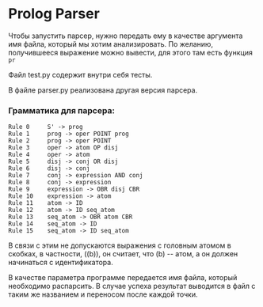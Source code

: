 # Prolog Parser

Чтобы запустить парсер, нужно передать ему в качестве аргумента имя файла, который мы хотим анализировать.
По желанию, получившееся выражение можно вывести, для этого там есть функция `pr`

Файл test.py содержит внутри себя тесты.

В файле parser.py реализована другая версия парсера. 
### Грамматика для парсера:
```
Rule 0     S' -> prog
Rule 1     prog -> oper POINT prog
Rule 2     prog -> oper POINT
Rule 3     oper -> atom OP disj
Rule 4     oper -> atom
Rule 5     disj -> conj OR disj
Rule 6     disj -> conj
Rule 7     conj -> expression AND conj
Rule 8     conj -> expression
Rule 9     expression -> OBR disj CBR
Rule 10    expression -> atom
Rule 11    atom -> ID
Rule 12    atom -> ID seq_atom
Rule 13    seq_atom -> OBR atom CBR
Rule 14    seq_atom -> ID
Rule 15    seq_atom -> ID seq_atom
```
В связи с этим не допускаются выражения с головным атомом в скобках, в частности, ((b)), он считает, что (b) -- атом, а он должен начинаться с идентификатора.

В качестве параметра программе передается имя файла, который необходимо распарсить. В случае успеха результат выводится в файл с таким же названием и переносом после каждой точки. 
